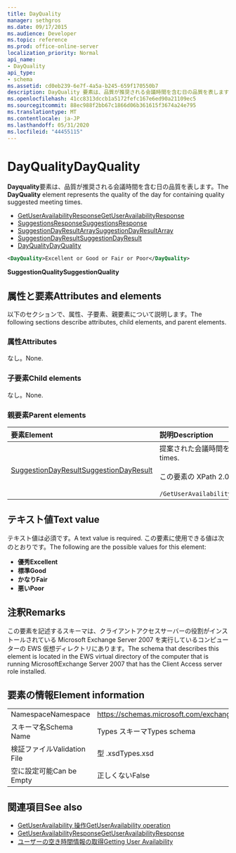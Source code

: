 ```yaml
---
title: DayQuality
manager: sethgros
ms.date: 09/17/2015
ms.audience: Developer
ms.topic: reference
ms.prod: office-online-server
localization_priority: Normal
api_name:
- DayQuality
api_type:
- schema
ms.assetid: cd0eb239-6e7f-4a5a-b245-659f170550b7
description: DayQuality 要素は、品質が推奨される会議時間を含む日の品質を表します。
ms.openlocfilehash: 41cc8313dccb1a5172fefc167e6ed90a21109ec5
ms.sourcegitcommit: 88ec988f2bb67c1866d06b361615f3674a24e795
ms.translationtype: MT
ms.contentlocale: ja-JP
ms.lasthandoff: 05/31/2020
ms.locfileid: "44455115"
---
```

# <a name="dayquality"></a><span data-ttu-id="023c7-103">DayQuality</span><span class="sxs-lookup"><span data-stu-id="023c7-103">DayQuality</span></span>

<span data-ttu-id="023c7-104">**Dayquality**要素は、品質が推奨される会議時間を含む日の品質を表します。</span><span class="sxs-lookup"><span data-stu-id="023c7-104">The **DayQuality** element represents the quality of the day for containing quality suggested meeting times.</span></span> 
  
- [<span data-ttu-id="023c7-105">GetUserAvailabilityResponse</span><span class="sxs-lookup"><span data-stu-id="023c7-105">GetUserAvailabilityResponse</span></span>](getuseravailabilityresponse.md)  
- [<span data-ttu-id="023c7-106">SuggestionsResponse</span><span class="sxs-lookup"><span data-stu-id="023c7-106">SuggestionsResponse</span></span>](suggestionsresponse.md) 
- [<span data-ttu-id="023c7-107">SuggestionDayResultArray</span><span class="sxs-lookup"><span data-stu-id="023c7-107">SuggestionDayResultArray</span></span>](suggestiondayresultarray.md)  
- [<span data-ttu-id="023c7-108">SuggestionDayResult</span><span class="sxs-lookup"><span data-stu-id="023c7-108">SuggestionDayResult</span></span>](suggestiondayresult.md) 
- [<span data-ttu-id="023c7-109">DayQuality</span><span class="sxs-lookup"><span data-stu-id="023c7-109">DayQuality</span></span>](dayquality.md)
  
```xml
<DayQuality>Excellent or Good or Fair or Poor</DayQuality>
```

<span data-ttu-id="023c7-110">**SuggestionQuality**</span><span class="sxs-lookup"><span data-stu-id="023c7-110">**SuggestionQuality**</span></span>

## <a name="attributes-and-elements"></a><span data-ttu-id="023c7-111">属性と要素</span><span class="sxs-lookup"><span data-stu-id="023c7-111">Attributes and elements</span></span>

<span data-ttu-id="023c7-112">以下のセクションで、属性、子要素、親要素について説明します。</span><span class="sxs-lookup"><span data-stu-id="023c7-112">The following sections describe attributes, child elements, and parent elements.</span></span>
  
### <a name="attributes"></a><span data-ttu-id="023c7-113">属性</span><span class="sxs-lookup"><span data-stu-id="023c7-113">Attributes</span></span>

<span data-ttu-id="023c7-114">なし。</span><span class="sxs-lookup"><span data-stu-id="023c7-114">None.</span></span>
  
### <a name="child-elements"></a><span data-ttu-id="023c7-115">子要素</span><span class="sxs-lookup"><span data-stu-id="023c7-115">Child elements</span></span>

<span data-ttu-id="023c7-116">なし。</span><span class="sxs-lookup"><span data-stu-id="023c7-116">None.</span></span>
  
### <a name="parent-elements"></a><span data-ttu-id="023c7-117">親要素</span><span class="sxs-lookup"><span data-stu-id="023c7-117">Parent elements</span></span>

|<span data-ttu-id="023c7-118">**要素**</span><span class="sxs-lookup"><span data-stu-id="023c7-118">**Element**</span></span>|<span data-ttu-id="023c7-119">**説明**</span><span class="sxs-lookup"><span data-stu-id="023c7-119">**Description**</span></span>|
|:-----|:-----|
|[<span data-ttu-id="023c7-120">SuggestionDayResult</span><span class="sxs-lookup"><span data-stu-id="023c7-120">SuggestionDayResult</span></span>](suggestiondayresult.md) <br/> |<span data-ttu-id="023c7-121">提案された会議時間を含む1つの日を表します。</span><span class="sxs-lookup"><span data-stu-id="023c7-121">Represents a single day that contains suggested meeting times.</span></span>  <br/><br/><span data-ttu-id="023c7-122">この要素の XPath 2.0 式を次に示します。</span><span class="sxs-lookup"><span data-stu-id="023c7-122">The following is the XPath 2.0 expression to this element:</span></span><br/><br/>`/GetUserAvailabilityResponse/SuggestionsResponse/SuggestionDayResultArray/SuggestionDayResult[i]` <br/> |
   
## <a name="text-value"></a><span data-ttu-id="023c7-123">テキスト値</span><span class="sxs-lookup"><span data-stu-id="023c7-123">Text value</span></span>

<span data-ttu-id="023c7-124">テキスト値は必須です。</span><span class="sxs-lookup"><span data-stu-id="023c7-124">A text value is required.</span></span> <span data-ttu-id="023c7-125">この要素に使用できる値は次のとおりです。</span><span class="sxs-lookup"><span data-stu-id="023c7-125">The following are the possible values for this element:</span></span>
  
- <span data-ttu-id="023c7-126">**優秀**</span><span class="sxs-lookup"><span data-stu-id="023c7-126">**Excellent**</span></span>   
- <span data-ttu-id="023c7-127">**標準**</span><span class="sxs-lookup"><span data-stu-id="023c7-127">**Good**</span></span>    
- <span data-ttu-id="023c7-128">**かなり**</span><span class="sxs-lookup"><span data-stu-id="023c7-128">**Fair**</span></span>    
- <span data-ttu-id="023c7-129">**悪い**</span><span class="sxs-lookup"><span data-stu-id="023c7-129">**Poor**</span></span>
    
## <a name="remarks"></a><span data-ttu-id="023c7-130">注釈</span><span class="sxs-lookup"><span data-stu-id="023c7-130">Remarks</span></span>

<span data-ttu-id="023c7-131">この要素を記述するスキーマは、クライアントアクセスサーバーの役割がインストールされている Microsoft Exchange Server 2007 を実行しているコンピューターの EWS 仮想ディレクトリにあります。</span><span class="sxs-lookup"><span data-stu-id="023c7-131">The schema that describes this element is located in the EWS virtual directory of the computer that is running MicrosoftExchange Server 2007 that has the Client Access server role installed.</span></span>
  
## <a name="element-information"></a><span data-ttu-id="023c7-132">要素の情報</span><span class="sxs-lookup"><span data-stu-id="023c7-132">Element information</span></span>

|||
|:-----|:-----|
|<span data-ttu-id="023c7-133">Namespace</span><span class="sxs-lookup"><span data-stu-id="023c7-133">Namespace</span></span>  <br/> |https://schemas.microsoft.com/exchange/services/2006/types  <br/> |
|<span data-ttu-id="023c7-134">スキーマ名</span><span class="sxs-lookup"><span data-stu-id="023c7-134">Schema Name</span></span>  <br/> |<span data-ttu-id="023c7-135">Types スキーマ</span><span class="sxs-lookup"><span data-stu-id="023c7-135">Types schema</span></span>  <br/> |
|<span data-ttu-id="023c7-136">検証ファイル</span><span class="sxs-lookup"><span data-stu-id="023c7-136">Validation File</span></span>  <br/> |<span data-ttu-id="023c7-137">型 .xsd</span><span class="sxs-lookup"><span data-stu-id="023c7-137">Types.xsd</span></span>  <br/> |
|<span data-ttu-id="023c7-138">空に設定可能</span><span class="sxs-lookup"><span data-stu-id="023c7-138">Can be Empty</span></span>  <br/> |<span data-ttu-id="023c7-139">正しくない</span><span class="sxs-lookup"><span data-stu-id="023c7-139">False</span></span>  <br/> |
   
## <a name="see-also"></a><span data-ttu-id="023c7-140">関連項目</span><span class="sxs-lookup"><span data-stu-id="023c7-140">See also</span></span>

- [<span data-ttu-id="023c7-141">GetUserAvailability 操作</span><span class="sxs-lookup"><span data-stu-id="023c7-141">GetUserAvailability operation</span></span>](getuseravailability-operation.md)  
- [<span data-ttu-id="023c7-142">GetUserAvailabilityResponse</span><span class="sxs-lookup"><span data-stu-id="023c7-142">GetUserAvailabilityResponse</span></span>](getuseravailabilityresponse.md)
- [<span data-ttu-id="023c7-143">ユーザーの空き時間情報の取得</span><span class="sxs-lookup"><span data-stu-id="023c7-143">Getting User Availability</span></span>](https://msdn.microsoft.com/library/d4133fcb-9b0f-4e6b-aadf-a389da83516a%28Office.15%29.aspx)

